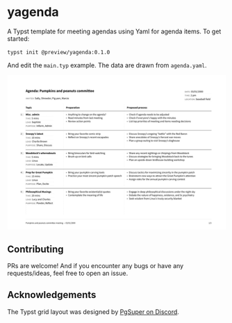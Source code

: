 # yagenda

A Typst template for meeting agendas using Yaml for agenda items. To get started:

```typst
typst init @preview/yagenda:0.1.0
```

And edit the `main.typ` example. The data are drawn from `agenda.yaml`.

![Preview of the first page](thumbnail.png)

## Contributing

PRs are welcome! And if you encounter any bugs or have any requests/ideas, feel free to open an issue.

## Acknowledgements

The Typst grid layout was designed by [PgSuper on Discord](https://discord.com/channels/1054443721975922748/1219401775908655115).